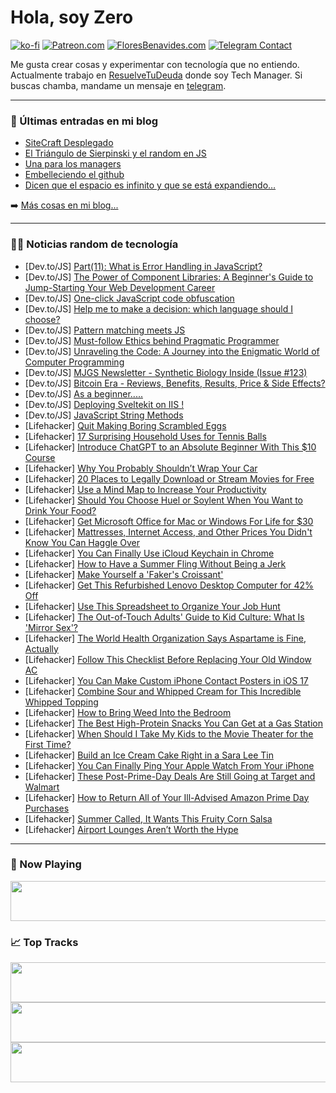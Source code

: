 # Hola, soy Zero

[![ko-fi](https://ko-fi.com/img/githubbutton_sm.svg)](https://ko-fi.com/J3J4N0LUK)
[![Patreon.com](https://img.shields.io/endpoint.svg?url=https%3A%2F%2Fshieldsio-patreon.vercel.app%2Fapi%3Fusername%3Dzerodragon%26type%3Dpatrons&style=for-the-badge)](https://patreon.com/zerodragon)
[![FloresBenavides.com](https://img.shields.io/website?down_message=oops&label=MiBlog&style=for-the-badge&up_message=online&url=https%3A%2F%2Ffloresbenavides.com)](https://floresbenavides.com)
[![Telegram Contact](https://img.shields.io/badge/escr%C3%ADbeme-ZeroDragon-%2326A5E4?style=for-the-badge&logo=telegram)](https://t.me/zerodragon)

Me gusta crear cosas y experimentar con tecnología que no entiendo.
Actualmente trabajo en [ResuelveTuDeuda](http://github.com/resuelve) donde soy Tech Manager.
Si buscas chamba, mandame un mensaje en [telegram](https://t.me/zerodragon).

---

### 📕 Últimas entradas en mi blog
<!-- BLOG-POST-LIST:START -->
- [SiteCraft Desplegado](https://floresbenavides.com/sitecraft-desplegado/)
- [El Triángulo de Sierpinski y el random en JS](https://floresbenavides.com/el-triangulo-de-sierpinski-y-el-random-en-js/)
- [Una para los managers](https://floresbenavides.com/una-para-los-managers/)
- [Embelleciendo el github](https://floresbenavides.com/embelleciendo-el-github/)
- [Dicen que el espacio es infinito y que se está expandiendo…](https://floresbenavides.com/dicen-que-el-espacio-es-infinito-y-que-se-esta-expandiendo/)
<!-- BLOG-POST-LIST:END -->

➡️ [Más cosas en mi blog...](https://floresbenavides.com)

---

### 👨‍💻 Noticias random de tecnología
<!-- TECH-POSTS:START -->
- [Dev.to/JS] [Part&lpar;11&rpar;: What is Error Handling in JavaScript?](https://dev.to/cliff123tech/part11-what-is-error-handling-in-javascript-2n2p)
- [Dev.to/JS] [The Power of Component Libraries: A Beginner&#39;s Guide to Jump-Starting Your Web Development Career](https://dev.to/atkntepe/the-power-of-component-libraries-a-beginners-guide-to-jump-starting-your-web-development-career-1f9m)
- [Dev.to/JS] [One-click JavaScript code obfuscation](https://dev.to/w2sft/one-click-javascript-code-obfuscation-40nc)
- [Dev.to/JS] [Help me to make a decision: which language should I choose?](https://dev.to/codernex/help-me-to-make-a-decision-which-language-should-i-choose-4ngk)
- [Dev.to/JS] [Pattern matching meets JS](https://dev.to/vial0ft/pattern-matching-meets-js-2pga)
- [Dev.to/JS] [Must-follow Ethics behind Pragmatic Programmer](https://dev.to/shravan20/must-follow-ethics-behind-pragmatic-programmer-3ipk)
- [Dev.to/JS] [Unraveling the Code: A Journey into the Enigmatic World of Computer Programming](https://dev.to/athifbinu/unraveling-the-code-a-journey-into-the-enigmatic-world-of-computer-programming-1h71)
- [Dev.to/JS] [MJGS Newsletter - Synthetic Biology Inside &lpar;Issue #123&rpar;](https://dev.to/mjgs/mjgs-newsletter-synthetic-biology-inside-issue-123-a75)
- [Dev.to/JS] [Bitcoin Era - Reviews, Benefits, Results, Price &amp; Side Effects?](https://dev.to/bitcoinera83865/bitcoin-era-reviews-benefits-results-price-side-effects-199b)
- [Dev.to/JS] [As a beginner.....](https://dev.to/nerro/as-a-beginner-2dn)
- [Dev.to/JS] [Deploying Sveltekit on IIS !](https://dev.to/nnutnonn/deploying-sveltekit-on-iis--5gf6)
- [Dev.to/JS] [JavaScript String Methods](https://dev.to/maame_afia/javascript-string-methods-3oon)
- [Lifehacker] [Quit Making Boring Scrambled Eggs](https://lifehacker.com/8-ways-to-make-better-scrambled-eggs-1846859812)
- [Lifehacker] [17 Surprising Household Uses for Tennis Balls](https://lifehacker.com/17-surprising-household-uses-for-tennis-balls-1850176713)
- [Lifehacker] [Introduce ChatGPT to an Absolute Beginner With This $10 Course](https://lifehacker.com/introduce-chatgpt-to-an-absolute-beginner-with-this-10-1850629775)
- [Lifehacker] [Why You Probably Shouldn’t Wrap Your Car](https://lifehacker.com/why-you-probably-shouldn-t-wrap-your-car-1850641373)
- [Lifehacker] [20 Places to Legally Download or Stream Movies for Free](https://lifehacker.com/top-10-places-to-download-or-stream-movies-for-free-le-1782772455)
- [Lifehacker] [Use a Mind Map to Increase Your Productivity](https://lifehacker.com/use-a-mind-map-to-increase-your-productivity-1850641534)
- [Lifehacker] [Should You Choose Huel or Soylent When You Want to Drink Your Food?](https://lifehacker.com/huel-versus-soylent-1850637488)
- [Lifehacker] [Get Microsoft Office for Mac or Windows For Life for $30](https://lifehacker.com/get-microsoft-office-for-mac-or-windows-for-life-for-3-1850629704)
- [Lifehacker] [Mattresses, Internet Access, and Other Prices You Didn&#39;t Know You Can Haggle Over](https://lifehacker.com/mattresses-internet-access-and-other-prices-you-didnt-1850631517)
- [Lifehacker] [You Can Finally Use iCloud Keychain in Chrome](https://lifehacker.com/you-can-finally-use-icloud-keychain-in-chrome-1850639711)
- [Lifehacker] [How to Have a Summer Fling Without Being a Jerk](https://lifehacker.com/how-to-have-a-summer-fling-without-being-an-asshole-1850638765)
- [Lifehacker] [Make Yourself a &#39;Faker&#39;s Croissant&#39;](https://lifehacker.com/make-yourself-a-fakers-croissant-1850641204)
- [Lifehacker] [Get This Refurbished Lenovo Desktop Computer for 42% Off](https://lifehacker.com/get-this-refurbished-lenovo-desktop-computer-for-42-of-1850629673)
- [Lifehacker] [Use This Spreadsheet to Organize Your Job Hunt](https://lifehacker.com/use-this-spreadsheet-to-organize-your-job-hunt-1850639441)
- [Lifehacker] [The Out-of-Touch Adults&#39; Guide to Kid Culture: What Is &#39;Mirror Sex&#39;?](https://lifehacker.com/the-out-of-touch-adults-guide-to-kid-culture-what-is-m-1850639468)
- [Lifehacker] [The World Health Organization Says Aspartame is Fine, Actually](https://lifehacker.com/the-world-health-organization-says-aspartame-is-fine-a-1850638183)
- [Lifehacker] [Follow This Checklist Before Replacing Your Old Window AC](https://lifehacker.com/follow-this-checklist-before-replacing-your-old-window-1850638397)
- [Lifehacker] [You Can Make Custom iPhone Contact Posters in iOS 17](https://lifehacker.com/you-can-make-custom-iphone-contact-posters-in-ios-17-1850639809)
- [Lifehacker] [Combine Sour and Whipped Cream for This Incredible Whipped Topping](https://lifehacker.com/combine-sour-and-whipped-cream-for-this-incredible-whip-1850638476)
- [Lifehacker] [How to Bring Weed Into the Bedroom](https://lifehacker.com/how-to-bring-weed-into-the-bedroom-1850565448)
- [Lifehacker] [The Best High-Protein Snacks You Can Get at a Gas Station](https://lifehacker.com/the-best-high-protein-snacks-you-can-get-at-a-gas-stati-1850626401)
- [Lifehacker] [When Should I Take My Kids to the Movie Theater for the First Time?](https://lifehacker.com/when-should-i-take-my-kids-to-the-movie-theater-for-the-1850627595)
- [Lifehacker] [Build an Ice Cream Cake Right in a Sara Lee Tin](https://lifehacker.com/build-an-ice-cream-cake-right-in-a-sara-lee-tin-1850637892)
- [Lifehacker] [You Can Finally Ping Your Apple Watch From Your iPhone](https://lifehacker.com/you-can-finally-ping-your-apple-watch-from-your-iphone-1850636856)
- [Lifehacker] [These Post-Prime-Day Deals Are Still Going at Target and Walmart](https://lifehacker.com/these-post-prime-day-deals-are-still-going-at-target-an-1850637603)
- [Lifehacker] [How to Return All of Your Ill-Advised Amazon Prime Day Purchases](https://lifehacker.com/how-to-return-all-of-your-ill-advised-amazon-prime-day-1849179296)
- [Lifehacker] [Summer Called, It Wants This Fruity Corn Salsa](https://lifehacker.com/summer-called-it-wants-this-fruity-corn-salsa-1850637315)
- [Lifehacker] [Airport Lounges Aren’t Worth the Hype](https://lifehacker.com/airport-lounges-aren-t-worth-the-hype-1850636591)<!-- TECH-POSTS:END -->

---

### 🎵 Now Playing
<a href="https://spotify-now-playing-dun.vercel.app/now-playing?open"><img src="https://spotify-now-playing-dun.vercel.app/now-playing" width="540" height="64"></a>

### 📈 Top Tracks
<a href="https://spotify-now-playing-dun.vercel.app/top-tracks?i=1&open"><img src="https://spotify-now-playing-dun.vercel.app/top-tracks?i=1" width="540" height="64"></a>
<a href="https://spotify-now-playing-dun.vercel.app/top-tracks?i=2&open"><img src="https://spotify-now-playing-dun.vercel.app/top-tracks?i=2" width="540" height="64"></a>
<a href="https://spotify-now-playing-dun.vercel.app/top-tracks?i=3&open"><img src="https://spotify-now-playing-dun.vercel.app/top-tracks?i=3" width="540" height="64"></a>
